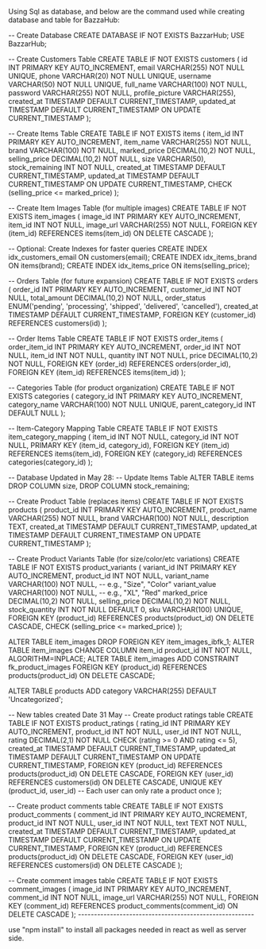 Using Sql as database, and below are the command used while creating database and table for BazzaHub:

-- Create Database
CREATE DATABASE IF NOT EXISTS BazzarHub;
USE BazzarHub;

-- Create Customers Table
CREATE TABLE IF NOT EXISTS customers (
    id INT PRIMARY KEY AUTO_INCREMENT,
    email VARCHAR(255) NOT NULL UNIQUE,
    phone VARCHAR(20) NOT NULL UNIQUE,
    username VARCHAR(50) NOT NULL UNIQUE,
    full_name VARCHAR(100) NOT NULL,
    password VARCHAR(255) NOT NULL,
    profile_picture VARCHAR(255),
    created_at TIMESTAMP DEFAULT CURRENT_TIMESTAMP,
    updated_at TIMESTAMP DEFAULT CURRENT_TIMESTAMP ON UPDATE CURRENT_TIMESTAMP
);

-- Create Items Table
CREATE TABLE IF NOT EXISTS items (
    item_id INT PRIMARY KEY AUTO_INCREMENT,
    item_name VARCHAR(255) NOT NULL,
    brand VARCHAR(100) NOT NULL,
    marked_price DECIMAL(10,2) NOT NULL,
    selling_price DECIMAL(10,2) NOT NULL,
    size VARCHAR(50),
    stock_remaining INT NOT NULL,
    created_at TIMESTAMP DEFAULT CURRENT_TIMESTAMP,
    updated_at TIMESTAMP DEFAULT CURRENT_TIMESTAMP ON UPDATE CURRENT_TIMESTAMP,
    CHECK (selling_price <= marked_price)
);

-- Create Item Images Table (for multiple images)
CREATE TABLE IF NOT EXISTS item_images (
    image_id INT PRIMARY KEY AUTO_INCREMENT,
    item_id INT NOT NULL,
    image_url VARCHAR(255) NOT NULL,
    FOREIGN KEY (item_id) REFERENCES items(item_id) ON DELETE CASCADE
);

-- Optional: Create Indexes for faster queries
CREATE INDEX idx_customers_email ON customers(email);
CREATE INDEX idx_items_brand ON items(brand);
CREATE INDEX idx_items_price ON items(selling_price);

-- Orders Table (for future expansion)
CREATE TABLE IF NOT EXISTS orders (
    order_id INT PRIMARY KEY AUTO_INCREMENT,
    customer_id INT NOT NULL,
    total_amount DECIMAL(10,2) NOT NULL,
    order_status ENUM('pending', 'processing', 'shipped', 'delivered', 'cancelled'),
    created_at TIMESTAMP DEFAULT CURRENT_TIMESTAMP,
    FOREIGN KEY (customer_id) REFERENCES customers(id)
);

-- Order Items Table
CREATE TABLE IF NOT EXISTS order_items (
    order_item_id INT PRIMARY KEY AUTO_INCREMENT,
    order_id INT NOT NULL,
    item_id INT NOT NULL,
    quantity INT NOT NULL,
    price DECIMAL(10,2) NOT NULL,
    FOREIGN KEY (order_id) REFERENCES orders(order_id),
    FOREIGN KEY (item_id) REFERENCES items(item_id)
);

-- Categories Table (for product organization)
CREATE TABLE IF NOT EXISTS categories (
    category_id INT PRIMARY KEY AUTO_INCREMENT,
    category_name VARCHAR(100) NOT NULL UNIQUE,
    parent_category_id INT DEFAULT NULL
);

-- Item-Category Mapping Table
CREATE TABLE IF NOT EXISTS item_category_mapping (
    item_id INT NOT NULL,
    category_id INT NOT NULL,
    PRIMARY KEY (item_id, category_id),
    FOREIGN KEY (item_id) REFERENCES items(item_id),
    FOREIGN KEY (category_id) REFERENCES categories(category_id)
);


-- Database Updated in May 28:
-- Update Items Table
ALTER TABLE items 
DROP COLUMN size,
DROP COLUMN stock_remaining;

-- Create Product Table (replaces items)
CREATE TABLE IF NOT EXISTS products (
    product_id INT PRIMARY KEY AUTO_INCREMENT,
    product_name VARCHAR(255) NOT NULL,
    brand VARCHAR(100) NOT NULL,
    description TEXT,
    created_at TIMESTAMP DEFAULT CURRENT_TIMESTAMP,
    updated_at TIMESTAMP DEFAULT CURRENT_TIMESTAMP ON UPDATE CURRENT_TIMESTAMP
);

-- Create Product Variants Table (for size/color/etc variations)
CREATE TABLE IF NOT EXISTS product_variants (
    variant_id INT PRIMARY KEY AUTO_INCREMENT,
    product_id INT NOT NULL,
    variant_name VARCHAR(100) NOT NULL, -- e.g., "Size", "Color"
    variant_value VARCHAR(100) NOT NULL, -- e.g., "XL", "Red"
    marked_price DECIMAL(10,2) NOT NULL,
    selling_price DECIMAL(10,2) NOT NULL,
    stock_quantity INT NOT NULL DEFAULT 0,
    sku VARCHAR(100) UNIQUE,
    FOREIGN KEY (product_id) REFERENCES products(product_id) ON DELETE CASCADE,
    CHECK (selling_price <= marked_price)
);

ALTER TABLE item_images DROP FOREIGN KEY item_images_ibfk_1;
ALTER TABLE item_images 
    CHANGE COLUMN item_id product_id INT NOT NULL,
    ALGORITHM=INPLACE;
ALTER TABLE item_images 
    ADD CONSTRAINT fk_product_images
    FOREIGN KEY (product_id) REFERENCES products(product_id) ON DELETE CASCADE;

ALTER TABLE products ADD category VARCHAR(255) DEFAULT 'Uncategorized';


-- New tables created Date 31 May
-- Create product ratings table
CREATE TABLE IF NOT EXISTS product_ratings (
    rating_id INT PRIMARY KEY AUTO_INCREMENT,
    product_id INT NOT NULL,
    user_id INT NOT NULL,
    rating DECIMAL(2,1) NOT NULL CHECK (rating >= 0 AND rating <= 5),
    created_at TIMESTAMP DEFAULT CURRENT_TIMESTAMP,
    updated_at TIMESTAMP DEFAULT CURRENT_TIMESTAMP ON UPDATE CURRENT_TIMESTAMP,
    FOREIGN KEY (product_id) REFERENCES products(product_id) ON DELETE CASCADE,
    FOREIGN KEY (user_id) REFERENCES customers(id) ON DELETE CASCADE,
    UNIQUE KEY (product_id, user_id) -- Each user can only rate a product once
);

-- Create product comments table
CREATE TABLE IF NOT EXISTS product_comments (
    comment_id INT PRIMARY KEY AUTO_INCREMENT,
    product_id INT NOT NULL,
    user_id INT NOT NULL,
    text TEXT NOT NULL,
    created_at TIMESTAMP DEFAULT CURRENT_TIMESTAMP,
    updated_at TIMESTAMP DEFAULT CURRENT_TIMESTAMP ON UPDATE CURRENT_TIMESTAMP,
    FOREIGN KEY (product_id) REFERENCES products(product_id) ON DELETE CASCADE,
    FOREIGN KEY (user_id) REFERENCES customers(id) ON DELETE CASCADE
);

-- Create comment images table
CREATE TABLE IF NOT EXISTS comment_images (
    image_id INT PRIMARY KEY AUTO_INCREMENT,
    comment_id INT NOT NULL,
    image_url VARCHAR(255) NOT NULL,
    FOREIGN KEY (comment_id) REFERENCES product_comments(comment_id) ON DELETE CASCADE
);
*-*-*-*-*-*-*-*-*-*-*-*-*-*-*-*-*-*-*-*-*-*-*-*-*-*-*-*-*-*-*-*-*-*-*-*-*-*-*-*-*-*-*-*-*-*-*-*-*-*-*-*-*-*-*-*


use "npm install" to install all packages needed in react as well as server side.